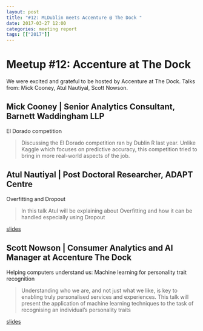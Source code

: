 ```yaml
---
layout: post
title: "#12: MLDublin meets Accenture @ The Dock "
date: 2017-03-27 12:00
categories: meeting report
tags: [["2017"]]
---
```


# Meetup #12: Accenture at The Dock

We were excited and grateful to be hosted by Accenture at The Dock.
Talks from: Mick Cooney, Atul Nautiyal, Scott Nowson.

## Mick Cooney | Senior Analytics Consultant, Barnett Waddingham LLP

El Dorado competition

> Discussing the El Dorado competition ran by Dublin R last year. Unlike Kaggle which focuses on predictive accuracy, this competition tried to bring in more real-world aspects of the job.

## Atul Nautiyal | Post Doctoral Researcher, ADAPT Centre

Overfitting and Dropout

> In this talk Atul will be explaining about Overfitting and how it can be handled especially using Dropout

[slides](/assets/slides/meetup_12/overfitting_dropout_atul.pdf)

## Scott Nowson | Consumer Analytics and AI Manager at Accenture The Dock

Helping computers understand us: Machine learning for personality trait recognition

> Understanding who we are, and not just what we like, is key to enabling truly personalised services and experiences. This talk will present the application of machine learning techniques to the task of recognising an individual’s personality traits

[slides](/assets/slides/meetup_12/Nowson_MLMeetup_Dublin20170327_v3_static.pdf)
